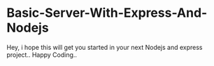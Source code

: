 # Basic-Server-With-Express-And-Nodejs
Hey, i hope this will get you started in your next Nodejs and express project.. Happy Coding..

